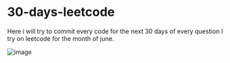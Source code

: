 # 30-days-leetcode

Here i will try to commit every code for the next 30 days of every question I try on leetcode for the month of june. 



![image](https://user-images.githubusercontent.com/94388365/173098674-dc6fdc9e-7413-4260-be11-ef2cb07680fd.png)    

